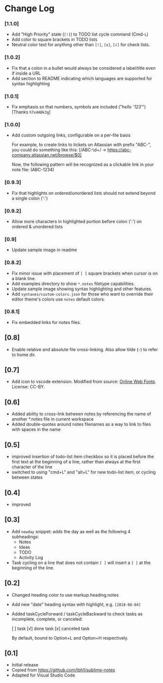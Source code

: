# Change Log

### [1.1.0]

- Add "High Priority" state (`[!]`) to TODO list cycle command (Cmd-`L`)
- Add color to square brackets in TODO lists
- Neutral color text for anything other than `[!]`, `[x]`, `[√]` for check lists.

### [1.0.2]

- Fix that a colon in a bullet would always be considered a label/title even if inside a URL
- Add section to README indicating which languages are supported for syntax highlighting

### [1.0.1]

- Fix emphasis so that numbers, symbols are included ("*hello '123'*") [Thanks  `h7x4ABk3g`]

### [1.0.0]

- Add custom outgoing links, configurable on a per-file basis

  For example, to create links to tickets on Atlassian with prefix "ABC-", you could do something like this:
  [/ABC-\d+/ -> https://abc-company.atlassian.net/browse/$0]

  Now, the following pattern will be recognized as a clickable link in your note file:
  (ABC-1234)

### [0.9.3]

- Fix that highlights on ordered/unordered lists should not extend beyond a single colon (':')

### [0.9.2]

- Allow more characters in highlighted portion before colon (':') on ordered & unordered lists

### [0.9]

- Update sample image in readme

### [0.8.2]

- Fix minor issue with placement of `[ ]` square brackets when cursor is on a blank line.
- Add examples directory to show `*.notes` filetype capabilities.
- Update sample image showing syntax highlighting and other features.
- Add `syntaxes/custom-colors.json` for those who want to override their editor theme's colors use `notes` default colors.

### [0.8.1]

- Fix embedded links for notes files.

## [0.8]

- Enable relative and absolute file cross-linking. Also allow tilde (`~`) to refer to home dir.

## [0.7]

- Add icon to vscode extension. Modified from source: <a href="http://www.onlinewebfonts.com">Online Web Fonts</a>. License: CC-BY.

## [0.6]

- Added ability to cross-link between notes by referencing the name of another \*.notes file in current workspace
- Added double-quotes around notes filenames as a way to link to files with spaces in the name

## [0.5]

- improved insertion of todo-list item checkbox so it is placed before the first text at the beginning of a line, rather than always at the first character of the line
- switched to using "cmd+L" and "alt+L" for new todo-list item, or cycling between states

## [0.4]

- improved

## [0.3]

- Add `newday` snippet: adds the day as well as the following 4 subheadings:
  - Notes
  - Ideas
  - TODO
  - Activity Log
- Task cycling on a line that does not contain `[ ]` will insert
  a `[ ]` at the beginning of the line.

## [0.2]

- Changed heading color to use markup.heading.notes
- Add new "date" heading syntax with highlight, e.g. `[2018-08-04]`
- Added taskCycleForward / taskCycleBackward to check tasks
  as incomplete, complete, or canceled:

  [ ] task
  [√] done task
  [x] canceled task

  By default, bound to Option+L and Option+H respectively.

## [0.1]

- Initial release
- Copied from https://github.com/tbh1/sublime-notes
- Adapted for Visual Studio Code
